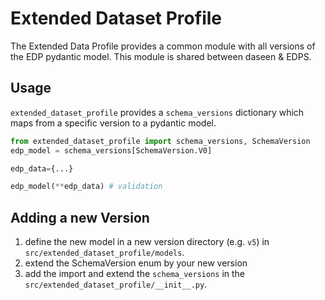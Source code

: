 # Extended Dataset Profile

The Extended Data Profile provides a common module with all versions of
the EDP pydantic model. This module is shared between daseen &amp; EDPS.

## Usage

`extended_dataset_profile` provides a `schema_versions` dictionary which maps
from a specific version to a pydantic model.

```python
from extended_dataset_profile import schema_versions, SchemaVersion
edp_model = schema_versions[SchemaVersion.V0]

edp_data={...}

edp_model(**edp_data) # validation
```

## Adding a new Version

1. define the new model in a new version directory (e.g. `v5`) in
`src/extended_dataset_profile/models`.
2. extend the SchemaVersion enum by your new version
3. add the import and extend the `schema_versions` in the
`src/extended_dataset_profile/__init__.py`.
